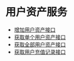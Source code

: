 # 用户资产服务

- [增加用户资产接口](api_add_cash)
- [获取单个用户资产接口](api_get_cash)
- [获取全部用户资产接口](api_get_all_cash)
- [获取用户充值记录接口](api_charge_list)